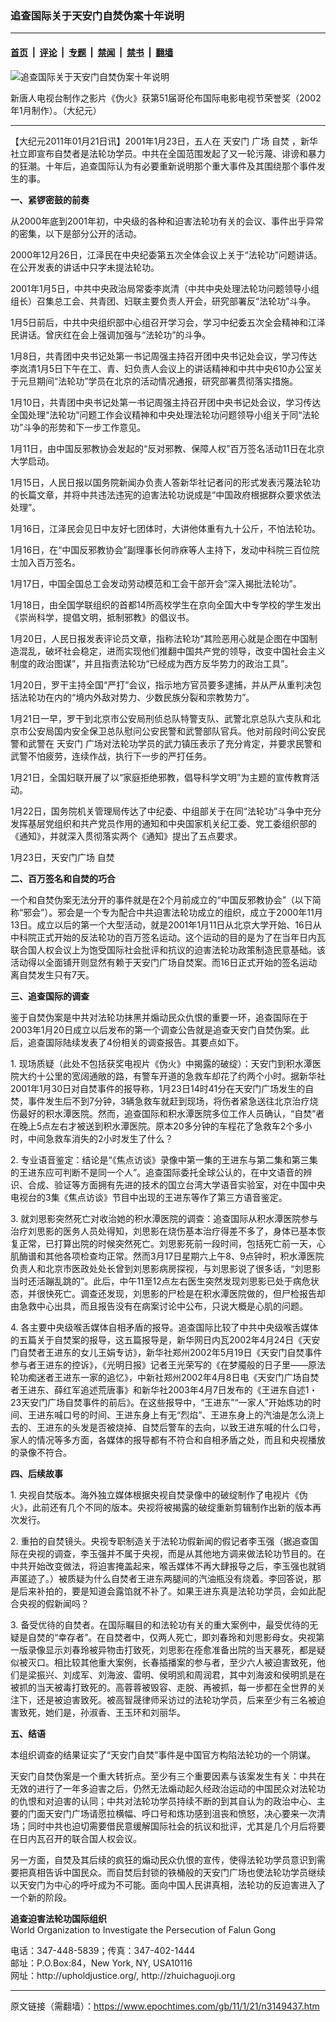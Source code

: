 ### 追查国际关于天安门自焚伪案十年说明

---

#### [首页](../../../..?n3149437) &nbsp;|&nbsp; [评论](../../../../../epoch-comment?n3149437) &nbsp;|&nbsp; [专题](../../../../../epoch-special?n3149437) &nbsp;|&nbsp; [禁闻](../../../../../epoch-news?n3149437) &nbsp;|&nbsp; [禁书](../../../../../books?n3149437) &nbsp;|&nbsp; [翻墙](https://github.com/gfw-breaker/nogfw/blob/master/README.md?n3149437)


<div><img alt="追查国际关于天安门自焚伪案十年说明" class="attachment-djy_600_400 size-djy_600_400 wp-post-image" src="https://i.epochtimes.com/assets/uploads/2011/01/1101211814542039_1-600x400.jpg"/>
<div class="caption">
 <p>
  新唐人电视台制作之影片《伪火》获第51届哥伦布国际电影电视节荣誉奖（2002年1月制作）。（大纪元）
 </p>
</div></div><hr/><div class="post_content" id="artbody" itemprop="articleBody">
 <!-- article content begin -->
 <p>
  【大纪元2011年01月21日讯】2001年1月23日，五人在
  <ok href="https://www.epochtimes.com/gb/tag/%E5%A4%A9%E5%AE%89%E9%97%A8.html">
   天安门
  </ok>
  广场
  <ok href="https://www.epochtimes.com/gb/tag/%E8%87%AA%E7%84%9A.html">
   自焚
  </ok>
  ，新华社立即宣布自焚者是法轮功学员。中共在全国范围发起了又一轮污蔑、诽谤和暴力的狂潮。十年后，追查国际认为有必要重新说明那个重大事件及其围绕那个事件发生的事。
 </p>
 <p>
  <b>
   一、紧锣密鼓的前奏
  </b>
 </p>
 <p>
  从2000年底到2001年初，中央级的各种和迫害法轮功有关的会议、事件出乎异常的密集，以下是部分公开的活动。
 </p>
 <p>
  2000年12月26日，江泽民在中央纪委第五次全体会议上关于“法轮功”问题讲话。在公开发表的讲话中只字未提法轮功。
 </p>
 <p>
  2001年1月5日，中共中央政治局常委李岚清（中共中央处理法轮功问题领导小组组长）召集总工会、共青团、妇联主要负责人开会，研究部署反“法轮功”斗争。
 </p>
 <p>
  1月5日前后，中共中央组织部中心组召开学习会，学习中纪委五次全会精神和江泽民讲话。曾庆红在会上强调加强与“法轮功”的斗争。
 </p>
 <p>
  1月8日，共青团中央书记处第一书记周强主持召开团中央书记处会议，学习传达李岚清1月5日下午在工、青、妇负责人会议上的讲话精神和中共中央610办公室关于元旦期间“法轮功”学员在北京的活动情况通报，研究部署贯彻落实措施。
 </p>
 <p>
  1月10日，共青团中央书记处第一书记周强主持召开团中央书记处会议，学习传达全国处理“法轮功”问题工作会议精神和中央处理法轮功问题领导小组关于同“法轮功”斗争的形势和下一步工作意见。
 </p>
 <p>
  1月11日，由中国反邪教协会发起的“反对邪教、保障人权”百万签名活动11日在北京大学启动。
 </p>
 <p>
  1月15日，人民日报以国务院新闻办负责人答新华社记者问的形式发表污蔑法轮功的长篇文章，并将中共违法违宪的迫害法轮功说成是“中国政府根据群众要求依法处理”。
 </p>
 <p>
  1月16日，江泽民会见日中友好七团体时，大讲他体重有九十公斤，不怕法轮功。
 </p>
 <p>
  1月16日，在“中国反邪教协会”副理事长何祚庥等人主持下，发动中科院三百位院士加入百万签名。
 </p>
 <p>
  1月17日，中国全国总工会发动劳动模范和工会干部开会“深入揭批法轮功”。
 </p>
 <p>
  1月18日，由全国学联组织的首都14所高校学生在京向全国大中专学校的学生发出《崇尚科学，提倡文明，抵制邪教》的倡议书。
 </p>
 <p>
  1月20日，人民日报发表评论员文章，指称法轮功“其险恶用心就是企图在中国制造混乱，破坏社会稳定，进而实现他们推翻中国共产党的领导，改变中国社会主义制度的政治图谋”，并且指责法轮功“已经成为西方反华势力的政治工具”。
 </p>
 <p>
  1月20日，罗干主持全国“严打”会议，指示地方官员要多逮捕，并从严从重判决包括法轮功在内的“境内外敌对势力、少数民族分裂和宗教势力”。
 </p>
 <p>
  1月21日一早，罗干到北京市公安局刑侦总队特警支队、武警北京总队六支队和北京市公安局国内安全保卫总队慰问公安民警和武警部队官兵。他对前段时间公安民警和武警在
  <ok href="https://www.epochtimes.com/gb/tag/%E5%A4%A9%E5%AE%89%E9%97%A8.html">
   天安门
  </ok>
  广场对法轮功学员的武力镇压表示了充分肯定，并要求民警和武警不怕疲劳，连续作战，执行下一步的严打任务。
 </p>
 <p>
  1月21日，全国妇联开展了以“家庭拒绝邪教，倡导科学文明”为主题的宣传教育活动。
 </p>
 <p>
  1月22日，国务院机关管理局传达了中纪委、中组部关于在同“法轮功”斗争中充分发挥基层党组织和共产党员作用的通知和中央国家机关纪工委、党工委组织部的《通知》，并就深入贯彻落实两个《通知》提出了五点要求。
 </p>
 <p>
  1月23日，天安门广场
  <ok href="https://www.epochtimes.com/gb/tag/%E8%87%AA%E7%84%9A.html">
   自焚
  </ok>
 </p>
 <p>
  <b>
   二、百万签名和自焚的巧合
  </b>
 </p>
 <p>
  一个和自焚伪案无法分开的事件就是在2个月前成立的“中国反邪教协会”（以下简称“邪会”）。邪会是一个专为配合中共迫害法轮功成立的组织，成立于2000年11月13日。成立以后的第一个大型活动，就是2001年1月11日从北京大学开始、16日从中科院正式开始的反法轮功的百万签名运动。这个运动的目的是为了在当年日内瓦联合国人权会议上为饱受国际社会批评和抗议的迫害法轮功政策制造民意基础。该活动得以全面铺开则显然有赖于天安门广场自焚案。而16日正式开始的签名运动离自焚发生只有7天。
 </p>
 <p>
  <b>
   三、追查国际的调查
  </b>
 </p>
 <p>
  鉴于自焚伪案是中共对法轮功抹黑并煽动民众仇恨的重要一环，追查国际在于2003年1月20日成立以后发布的第一个调查公告就是追查天安门自焚伪案。此后，追查国际陆续发表了4份相关的调查报告。其要点如下。
 </p>
 <p>
  1.	现场质疑（此处不包括获奖电视片《伪火》中揭露的破绽）：天安门到积水潭医院大约十公里的宽阔通敞的路，有警车开道的急救车却花了约两个小时。据新华社2001年1月30日对自焚事件的报导称，1月23日14时41分在天安门广场发生的自焚，事件发生后不到7分钟，3辆急救车就赶到现场，将伤者紧急送往北京治疗烧伤最好的积水潭医院。然而，追查国际和积水潭医院多位工作人员确认，“自焚”者在晚上5点左右才被送到积水潭医院。原本20多分钟的车程花了急救车2个多小时，中间急救车消失的2小时发生了什么？
 </p>
 <p>
  2.	专业语音鉴定：结论是“《焦点访谈》录像中第一集的王进东与第二集和第三集的王进东应可判断不是同一个人”。追查国际委托全球公认的，在中文语音的辨识、合成、验证等方面拥有先进的技术的国立台湾大学语音实验室，对在中国中央电视台的3集《焦点访谈》节目中出现的王进东等作了第三方语音鉴定。
 </p>
 <p>
  3.	就刘思影突然死亡对收治她的积水潭医院的调查：追查国际从积水潭医院参与治疗刘思影的医务人员处得知，刘思影在烧伤基本治疗得差不多了，身体已基本恢复正常，已打算出院的时候突然死亡。刘思影死前一段时间，包括死亡前一天，心肌酶谱和其他各项检查均正常。然而3月17日星期六上午8、9点钟时，积水潭医院负责人和北京市医政处处长曾到刘思影病房探视，与刘思影说了很多话，“刘思影当时还活蹦乱跳的”。此后，中午11至12点左右医生突然发现刘思影已处于病危状态，并很快死亡。调查还发现，刘思影的尸检是在积水潭医院做的，但尸检报告却由急救中心出具，而且报告没有在病案讨论中公布，只说大概是心肌的问题。
 </p>
 <p>
  4.	各主要中央级喉舌媒体自相矛盾的报导。追查国际比较了中共中央级喉舌媒体的五篇关于自焚案的报导，这五篇报导是，新华网日内瓦2002年4月24日《天安门自焚者王进东的女儿王娟专访》，新华社郑州2002年5月19日《天安门自焚事件参与者王进东的控诉》，《光明日报》记者王光荣写的《在梦魇般的日子里――原法轮功痴迷者王进东一家的追忆》，中新社郑州2002年4月8日电《天安门广场自焚者王进东、薛红军追述荒唐事》和新华社2003年4月7日发布的《王进东自述1・23天安门广场自焚事件的前后》。在这些报导中，“王进东”“一家人”开始炼功的时间、王进东喊口号的时间、王进东身上有无“烈焰”、王进东身上的汽油是怎么浇上去的、王进东的头发是否被烧掉、自焚后警车的去向，以致王进东喊的什么口号，家人的情况等多方面，各媒体的报导都有不符合和自相矛盾之处，而且和央视播放的录像不符合。
 </p>
 <p>
  <b>
   四、后续故事
  </b>
 </p>
 <p>
  1.	央视自焚版本。海外独立媒体根据央视自焚录像中的破绽制作了电视片《伪火》，此前还有几个不同的版本。央视将被揭露的破绽重新剪辑制作出新的版本再次发行。
 </p>
 <p>
  2.	重拍的自焚镜头。央视专职制造关于法轮功假新闻的假记者李玉强（据追查国际在央视的调查，李玉强并不属于央视，而是从其他地方调来做法轮功节目的。在中共开始改变做法，将迫害掩盖起来，喉舌媒体不再大肆报导之后，李玉强也就销声匿迹了。）被质疑为什么自焚者王进东两腿间的汽油瓶没有烧着。李回答说，那是后来补拍的，要是知道会露馅就不补了。如果王进东真是法轮功学员，会如此配合央视的假新闻吗？
 </p>
 <p>
  3.	备受优待的自焚者。在国际瞩目的和法轮功有关的重大案例中，最受优待的无疑是自焚的“幸存者”。在自焚者中，仅两人死亡，即刘春玲和刘思影母女。央视第一版录像显示刘春玲被异物击打致死，刘思影在痊愈准备出院的当天暴死，都是疑似被灭口。相比较其他重大案例，长春插播案的参与者，至少六人被迫害致死，他们是梁振兴、刘成军、刘海波、雷明、侯明凯和周润君，其中刘海波和侯明凯是在被抓的当天被毒打致死的。高蓉蓉被毁容、走脱、再被抓，每一步都在全世界的关注下，还是被迫害致死。被高智晟律师采访过的法轮功学员，后来至少有三名被迫害致死，她们是，孙淑香、王玉环和刘丽华。
 </p>
 <p>
  <b>
   五、结语
  </b>
 </p>
 <p>
  本组织调查的结果证实了“天安门自焚”事件是中国官方构陷法轮功的一个阴谋。
 </p>
 <p>
  天安门自焚伪案是一个重大转折点。至少有三个重要因素与该案发生有关：中共在无效的进行了一年多迫害之后，仍然无法煽动起久经政治运动的中国民众对法轮功的仇恨和对迫害的认同；中共对法轮功学员持续不断的到其自认为的政治中心、主要的门面天安门广场请愿拉横幅、呼口号和炼功感到沮丧和愤怒，决心要来一次清场；同时中共也迫切需要借民意缓解国际社会的抗议和批评，尤其是几个月后将要在日内瓦召开的联合国人权会议。
 </p>
 <p>
  另一方面，自焚及其后续的疯狂的煽动民众仇恨的宣传，使得法轮功学员意识到需要把真相告诉中国民众。而自焚后封锁的铁桶般的天安门广场也使法轮功学员继续以天安门为中心的呼吁成为不可能。面向中国人民讲真相，法轮功的反迫害进入了一个新的阶段。
 </p>
 <p>
  <p>
   <b>
    追查迫害法轮功国际组织
   </b>
   <br/>
   World Organization to Investigate the Persecution of Falun Gong
  </p>
  <p>
   电话：347-448-5839；传真：347-402-1444
   <br/>
   邮址：P.O.Box:84，New York, NY, USA10116
   <br/>
   网址：http://upholdjustice.org/, http://zhuichaguoji.org
  </p>
  <p>
   <!-- article content end -->
   <div id="below_article_ad">
   </div>
  </p>
 </p>
</div>


---

原文链接（需翻墙）：https://www.epochtimes.com/gb/11/1/21/n3149437.htm